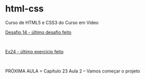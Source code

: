 # html-css
 Curso de HTML5 e CSS3 do Curso em Vídeo
<br>
 <p><a href="https://felipejlc.github.io/html-css/desafios/d014/index.html" target="blank"> Desafio 14 - último desafio feito</a></p>
 <br>
 <p><a href="https://felipejlc.github.io/html-css/exercicios/ex024/iframe005.html" target="blank"> Ex24 - último exercício feito </a></p>
 <br>
 <p>PRÓXIMA AULA = Capítulo 23 Aula 2 – Vamos começar o projeto</p>
